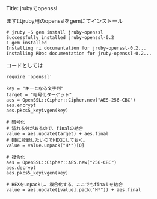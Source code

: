 Title: jrubyでopenssl

まずはjruby用のopensslをgemにてインストール

	# jruby -S gem install jruby-openssl
	Successfully installed jruby-openssl-0.2
	1 gem installed
	Installing ri documentation for jruby-openssl-0.2...
	Installing RDoc documentation for jruby-openssl-0.2...

コードとしては

	require 'openssl'
	
	key = "キーとなる文字列"
	target = "暗号化ターゲット"
	aes = OpenSSL::Cipher::Cipher.new("AES-256-CBC")
	aes.encrypt
	aes.pkcs5_keyivgen(key)
	
	# 暗号化
	# 溢れる分があるので、finalの結合
	value = aes.update(target) + aes.final
	# DBに登録したいのでHEXにしておく。
	value = value.unpack("H*")[0]
	
	# 複合化
	aes = OpenSSL::Cipher::AES.new("256-CBC")
	aes.decrypt
	aes.pkcs5_keyivgen(key)
	
	# HEXをunpackし、複合化する。ここでもfinaｌを結合
	value = aes.update([value].pack("H*")) + aes.final